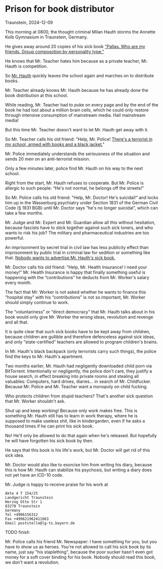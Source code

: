 # Prison for book distributor

Traunstein, 2024-12-09

This morning at 0800, the thought criminal Milan Hauth storms the Annette Kolb Gymnasium in Traunstein, Germany.

He gives away around 20 copies of his sick book ["Pallas. Who are my friends. Group composotion by personality type."](https://milahu.github.io/alchi/src/whoaremyfriends/whoaremyfriends.html)

He knows that Mr. Teacher hates him because as a private teacher, Mr. Hauth is competition.

So [Mr. Hauth](https://github.com/milahu/contact) quickly leaves the school again and marches on to distribute books.

Mr. Teacher already knows Mr. Hauth because he has already done the book distribution at this school.

While reading, Mr. Teacher had to puke on every page and by the end of the book he had lost about a million brain cells, which he could only restore through intensive consumption of mainstream media. Hail mainstream media!

But this time Mr. Teacher doesn't want to let Mr. Hauth get away with it.

So Mr. Teacher calls his old friend: "Help, Mr. Police! [There's a terrorist in my school, armed with books and a black jacket.](2024-12-09.zeitungsartikel.md#pnp-1)"

Mr. Police immediately understands the seriousness of the situation and sends 20 men on an anti-terrorist mission.

Only a few minutes later, police find Mr. Hauth on his way to the next school.

Right from the start, Mr. Hauth refuses to cooperate. But Mr. Police is allergic to such people: “He's not normal, he belongs off the streets!”

So Mr. Police calls his old friend: "Help, Mr. Doctor! He's suicidal!“ and locks him up in the Wasserburg psychiatry under Section 1831 of the German Civil Code (§ 1831 BGB) until Mr. Doctor says ”he's no longer suicidal", which can take a few months.

Mr. Judge and Mr. Expert and Mr. Guardian allow all this without hesitation, because fascists have to stick together against such sick loners, and who wants to risk his job? The military and pharmaceutical industries are too powerful.

An imprisonment by secret trial in civil law has less publicity effect than imprisonment by public trial in criminal law for sedition or something like that. [Nobody wants to advertise Mr. Hauth's sick book.](2024-12-09.zeitungsartikel.md#pnp-2)

Mr. Doctor calls his old friend: "Help, Mr. Health Insurance! I need your money!" Mr. Health Insurance is happy that finally something useful is happening with the “contributions” he deducts from Mr. Worker's salary every month.

The fact that Mr. Worker is not asked whether he wants to finance this “hospital stay” with his “contributions” is not so important, Mr. Worker should simply continue to work.

The “voluntariness” or “direct democracy” that Mr. Hauth talks about in his book would only give Mr. Worker the wrong ideas, revolution and revenge and all that.

It is quite clear that such sick books have to be kept away from children, because children are gullible and therefore defenceless against sick ideas, and only “state-certified” teachers are allowed to program children's brains.

In Mr. Hauth's black backpack (only terrorists carry such things), the police find the keys to Mr. Hauth's apartment.

Two months earlier, Mr. Hauth had negligently downloaded child porn via BitTorrent. Intentionally or negligently, the police don't care, they justify a house search, in effect breaking into private rooms and stealing all valuables: Computers, hard drives, diaries... in search of Mr. Childfucker. Because Mr. Police and Mr. Teacher want a monopoly on child fucking.

Who protects children from stupid teachers? That's another sick question that Mr. Worker shouldn't ask.

Shut up and keep working! Because only work makes free. This is something Mr. Hauth still has to learn in work therapy, where he is supposed to make useless shit, like in kindergarden, even if he asks a thousand times if he can print his sick book.

No! He'll only be allowed to do that again when he's released. But hopefully he will have forgotten his sick book by then.

He says that this book is his life's work, but Mr. Doctor will get rid of this sick idea.

Mr. Doctor would also like to exorcise him from writing his diary, because this is how Mr. Hauth can stabilize his psychosis, but writing a diary does not yet have an ICD-10 code.

Mr. Judge is happy to receive praise for his work at

```
Akte 4 T 154/25  
Landgericht Traunstein  
Herzog Otto Str 1  
83278 Traunstein  
Germany
Tel +4986156312  
Fax +499621962411663  
Email poststelle@lg-ts.bayern.de
```

TODO finish

Mr. Police calls his friend
Mr. Newspaper:
I have something for you,
but you have to show us as heroes.
You're not allowed to call his sick book
by its name,
just say "his staplething",
because the poor sucker
hasn't even got money
for a soft cover binding
for his book.
Nobody should read this book,
we don't want a revolution.
